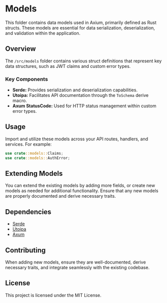 # Models
This folder contains data models used in Axium, primarily defined as Rust structs. These models are essential for data serialization, deserialization, and validation within the application.

## Overview
The `/src/models` folder contains various struct definitions that represent key data structures, such as JWT claims and custom error types.

### Key Components
- **Serde:** Provides serialization and deserialization capabilities.
- **Utoipa:** Facilitates API documentation through the `ToSchema` derive macro.
- **Axum StatusCode:** Used for HTTP status management within custom error types.

## Usage
Import and utilize these models across your API routes, handlers, and services. For example:
```rust
use crate::models::Claims;
use crate::models::AuthError;
```

## Extending Models
You can extend the existing models by adding more fields, or create new models as needed for additional functionality. Ensure that any new models are properly documented and derive necessary traits.

## Dependencies
- [Serde](https://docs.rs/serde/latest/serde/)
- [Utoipa](https://docs.rs/utoipa/latest/utoipa/)
- [Axum](https://docs.rs/axum/latest/axum/)

## Contributing
When adding new models, ensure they are well-documented, derive necessary traits, and integrate seamlessly with the existing codebase.

## License
This project is licensed under the MIT License.
